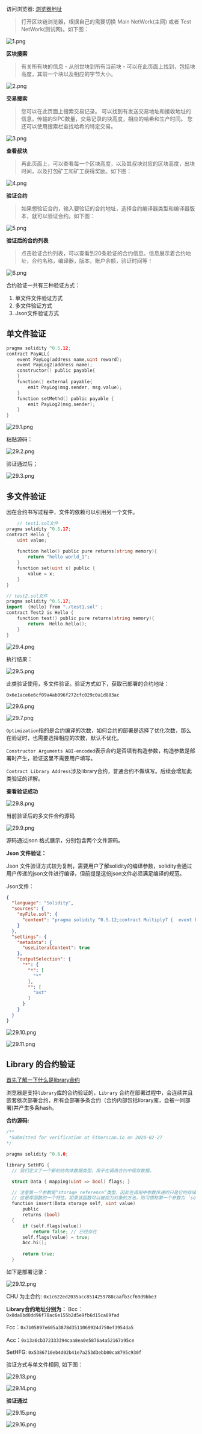 访问浏览器: [浏览器地址](https://explorer.simplechain.com/)

> 打开区块链浏览器，根据自己的需要切换 Main NetWork(主网) 或者 Test NetWork(测试网)。如下图：

![1.png](1.png)

**区块搜索**

> 有关所有块的信息 - 从创世块到所有当前块 - 可以在此页面上找到，包括块高度，其前一个块以及相应的字节大小。 

![2.png](2.png)

**交易搜索**

> 您可以在此页面上搜索交易记录。 可以找到有发送交易地址和接收地址的信息，传输的SIPC数量，交易记录的块高度，相应的哈希和生产时间。 您还可以使用搜索栏查找哈希的特定交易。

![3.png](3.png)

**查看叔块**

> 再此页面上，可以查看每一个区块高度，以及其叔块对应的区块高度，出块时间，以及打包矿工和矿工获得奖励。如下图：

![4.png](4.png)

**验证合约**

> 如果想验证合约，输入要验证的合约地址，选择合约编译器类型和编译器版本，就可以验证合约。如下图：

![5.png](5.png)

**验证后的合约列表**

> 点击验证合约列表，可以查看到20条验证的合约信息。信息展示着合约地址，合约名称，编译器，版本，账户余额，验证时间等！

![6.png](6.png)

合约验证一共有三种验证方式：

1. 单文件文件验证方式
2. 多文件验证方式
3. Json文件验证方式

## 单文件验证

```go
pragma solidity ^0.5.12;
contract PayALL{
    event PayLog(address name,uint reward);
    event PayLog2(address name);
    constructor() public payable{
    }
    function() external payable{
        emit PayLog(msg.sender, msg.value);
    }
    function setMethd() public payable {
        emit PayLog2(msg.sender);
    }
}
```
![29.1.png](7.png)

粘贴源码：

![29.2.png](8.jpg)

验证通过后；
 
![29.3.png](9.png)

## 多文件验证

因在合约书写过程中，文件的依赖可以引用另一个文件。

```go
	// test1.sol文件
pragma solidity ^0.5.17;
contract Hello {
    uint value;
    
    function hello() public pure returns(string memory){
        return "hello world_1";
    }
    function set(uint x) public {
        value = x;
    }
}
```

```go
// test2.sol文件
pragma solidity ^0.5.17;
import  {Hello} from "./test1.sol" ;
contract Test2 is Hello {
    function test() public pure returns(string memory){
        return  Hello.hello();
    }
}
```
![29.4.png](10.png)
 
执行结果：
	
![29.5.png](11.png)

此类验证使用，多文件验证。验证方式如下，获取已部署的合约地址：

`0x6e1ace6e6cf09a4ab096f272cfc029c0a1d883ac`
 
![29.6.png](12.png)

![29.7.png](13.png)
 
`Optimization`指的是合约编译的次数，如何合约的部署是选择了优化次数，那么在验证时，也需要选择相应的次数，默认不优化。

`Constructor Arguments ABI-encoded`表示合约是否填有构造参数，构造参数是部署时产生，验证这里不需要用户填写。

`Contract Library Address`涉及library合约，普通合约不做填写。后续会增加此类验证的详解。

**查看验证成功**

![29.8.png](14.png) 

当前验证后的多文件合约源码

![29.9.png](15.png)

源码通过json 格式展示，分别包含两个文件源码。

**Json 文件验证：**

Json 文件验证方式较为复制，需要用户了解solidity的编译参数，solidity会通过用户传递的json文件进行编译，但前提是这份json文件必须满足编译的规范。

Json文件：
```json
{
  "language": "Solidity",
  "sources": {
    "myFile.sol": {
      "content": "pragma solidity ^0.5.12;contract Multiply7 {  event Print(uint); event CjLog(address, uint);   uint public a ;   uint public b ;   constructor (uint _a, uint _b) public {        a = _a;       b = _b;   }  function multiply(uint input1) public view returns (uint) {     return input1 * 6 + a + b;  }   function multiplyplus(uint input1, uint input2) public returns (uint) {   emit Print(input1 * 6 * input2);  emit CjLog(msg.sender, a+b);    return input1 * 6 * input2 + a + b;   }}"
    }
  },
  "settings": {
    "metadata": {
      "useLiteralContent": true
    },
    "outputSelection": {
      "*": {
        "*": [
          "*"
        ],
        "": [
          "ast"
        ]
      }
    }
  }
}
```
![29.10.png](16.png)

![29.11.png](17.png)

## Library 的合约验证

[首先了解一下什么是library合约](https://blog.csdn.net/weixin_43343144/article/details/88251579)

浏览器是支持`library`库的合约验证的，`Library` 合约在部署过程中，会连续并且嵌套依次部署合约，所有会部署多条合约（合约内部包括library库，会被一同部署)并产生多条hash。

**合约源码:**

```go
/**
 *Submitted for verification at Etherscan.io on 2020-02-27
*/

pragma solidity ^0.6.0;

library SetHFG {
  // 我们定义了一个新的结构体数据类型，用于在调用合约中保存数据。

  struct Data { mapping(uint => bool) flags; }

  // 注意第一个参数是“storage reference”类型，因此在调用中参数传递的只是它的存储地址而不是内容。
  // 这是库函数的一个特性。如果该函数可以被视为对象的方法，则习惯称第一个参数为 `self` 。
  function insert(Data storage self, uint value)
      public
      returns (bool)
  {
      if (self.flags[value])
          return false; // 已经存在
      self.flags[value] = true;
      Acc.hi();
      
      return true;
  }

```
如下是部署记录：

![29.12.png](18.png)

CHU 为主合约: `0x1c622ed2035acc8514259788caafb3cf69d9bbe3`

**Library合约地址分别为：**
Bcc：`0x0da8bd0dd96f78ac6e155b2d5e9fb6d15ca89fad`

Fcc：`0x7b05897e605a3878d3511069924d750ef3954da5`

Acc：`0x13a6cb372333394caa8ea0e5876a4a52167a95ce`

SetHFG: `0x5386710eb4d02b41e7a253d3ebb00ca8795c930f`

验证方式与单文件相同, 如下图：

![29.13.png](19.png)

![29.14.png](20.png)

**验证通过**

![29.15.png](21.png)

![29.16.png](22.png)


